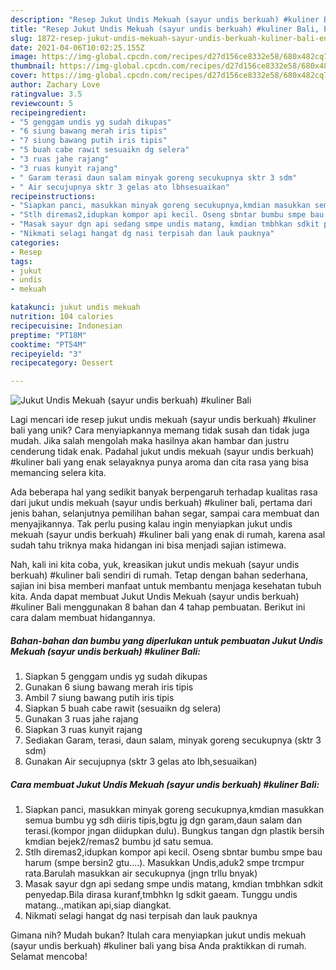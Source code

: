 ```yaml
---
description: "Resep Jukut Undis Mekuah (sayur undis berkuah) #kuliner Bali, Enak Banget"
title: "Resep Jukut Undis Mekuah (sayur undis berkuah) #kuliner Bali, Enak Banget"
slug: 1872-resep-jukut-undis-mekuah-sayur-undis-berkuah-kuliner-bali-enak-banget
date: 2021-04-06T10:02:25.155Z
image: https://img-global.cpcdn.com/recipes/d27d156ce8332e58/680x482cq70/jukut-undis-mekuah-sayur-undis-berkuah-kuliner-bali-foto-resep-utama.jpg
thumbnail: https://img-global.cpcdn.com/recipes/d27d156ce8332e58/680x482cq70/jukut-undis-mekuah-sayur-undis-berkuah-kuliner-bali-foto-resep-utama.jpg
cover: https://img-global.cpcdn.com/recipes/d27d156ce8332e58/680x482cq70/jukut-undis-mekuah-sayur-undis-berkuah-kuliner-bali-foto-resep-utama.jpg
author: Zachary Love
ratingvalue: 3.5
reviewcount: 5
recipeingredient:
- "5 genggam undis yg sudah dikupas"
- "6 siung bawang merah iris tipis"
- "7 siung bawang putih iris tipis"
- "5 buah cabe rawit sesuaikn dg selera"
- "3 ruas jahe rajang"
- "3 ruas kunyit rajang"
- " Garam terasi daun salam minyak goreng secukupnya sktr 3 sdm"
- " Air secujupnya sktr 3 gelas ato lbhsesuaikan"
recipeinstructions:
- "Siapkan panci, masukkan minyak goreng secukupnya,kmdian masukkan semua bumbu yg sdh diiris tipis,bgtu jg dgn garam,daun salam dan terasi.(kompor jngan diidupkan dulu). Bungkus tangan dgn plastik bersih kmdian bejek2/remas2 bumbu jd satu semua."
- "Stlh diremas2,idupkan kompor api kecil. Oseng sbntar bumbu smpe bau harum (smpe bersin2 gtu....). Masukkan Undis,aduk2 smpe trcmpur rata.Barulah masukkan air secukupnya (jngn trllu bnyak)"
- "Masak sayur dgn api sedang smpe undis matang, kmdian tmbhkan sdkit penyedap.Bila dirasa kuranf,tmbhkn lg sdkit gaeam. Tunggu undis matang..,matikan api,siap diangkat."
- "Nikmati selagi hangat dg nasi terpisah dan lauk pauknya"
categories:
- Resep
tags:
- jukut
- undis
- mekuah

katakunci: jukut undis mekuah 
nutrition: 104 calories
recipecuisine: Indonesian
preptime: "PT18M"
cooktime: "PT54M"
recipeyield: "3"
recipecategory: Dessert

---
```



![Jukut Undis Mekuah (sayur undis berkuah) #kuliner Bali](https://img-global.cpcdn.com/recipes/d27d156ce8332e58/680x482cq70/jukut-undis-mekuah-sayur-undis-berkuah-kuliner-bali-foto-resep-utama.jpg)

Lagi mencari ide resep jukut undis mekuah (sayur undis berkuah) #kuliner bali yang unik? Cara menyiapkannya memang tidak susah dan tidak juga mudah. Jika salah mengolah maka hasilnya akan hambar dan justru cenderung tidak enak. Padahal jukut undis mekuah (sayur undis berkuah) #kuliner bali yang enak selayaknya punya aroma dan cita rasa yang bisa memancing selera kita.

Ada beberapa hal yang sedikit banyak berpengaruh terhadap kualitas rasa dari jukut undis mekuah (sayur undis berkuah) #kuliner bali, pertama dari jenis bahan, selanjutnya pemilihan bahan segar, sampai cara membuat dan menyajikannya. Tak perlu pusing kalau ingin menyiapkan jukut undis mekuah (sayur undis berkuah) #kuliner bali yang enak di rumah, karena asal sudah tahu triknya maka hidangan ini bisa menjadi sajian istimewa.




Nah, kali ini kita coba, yuk, kreasikan jukut undis mekuah (sayur undis berkuah) #kuliner bali sendiri di rumah. Tetap dengan bahan sederhana, sajian ini bisa memberi manfaat untuk membantu menjaga kesehatan tubuh kita. Anda dapat membuat Jukut Undis Mekuah (sayur undis berkuah) #kuliner Bali menggunakan 8 bahan dan 4 tahap pembuatan. Berikut ini cara dalam membuat hidangannya.

<!--inarticleads1-->

##### Bahan-bahan dan bumbu yang diperlukan untuk pembuatan Jukut Undis Mekuah (sayur undis berkuah) #kuliner Bali:

1. Siapkan 5 genggam undis yg sudah dikupas
1. Gunakan 6 siung bawang merah iris tipis
1. Ambil 7 siung bawang putih iris tipis
1. Siapkan 5 buah cabe rawit (sesuaikn dg selera)
1. Gunakan 3 ruas jahe rajang
1. Siapkan 3 ruas kunyit rajang
1. Sediakan  Garam, terasi, daun salam, minyak goreng secukupnya (sktr 3 sdm)
1. Gunakan  Air secujupnya (sktr 3 gelas ato lbh,sesuaikan)




<!--inarticleads2-->

##### Cara membuat Jukut Undis Mekuah (sayur undis berkuah) #kuliner Bali:

1. Siapkan panci, masukkan minyak goreng secukupnya,kmdian masukkan semua bumbu yg sdh diiris tipis,bgtu jg dgn garam,daun salam dan terasi.(kompor jngan diidupkan dulu). Bungkus tangan dgn plastik bersih kmdian bejek2/remas2 bumbu jd satu semua.
1. Stlh diremas2,idupkan kompor api kecil. Oseng sbntar bumbu smpe bau harum (smpe bersin2 gtu....). Masukkan Undis,aduk2 smpe trcmpur rata.Barulah masukkan air secukupnya (jngn trllu bnyak)
1. Masak sayur dgn api sedang smpe undis matang, kmdian tmbhkan sdkit penyedap.Bila dirasa kuranf,tmbhkn lg sdkit gaeam. Tunggu undis matang..,matikan api,siap diangkat.
1. Nikmati selagi hangat dg nasi terpisah dan lauk pauknya




Gimana nih? Mudah bukan? Itulah cara menyiapkan jukut undis mekuah (sayur undis berkuah) #kuliner bali yang bisa Anda praktikkan di rumah. Selamat mencoba!
